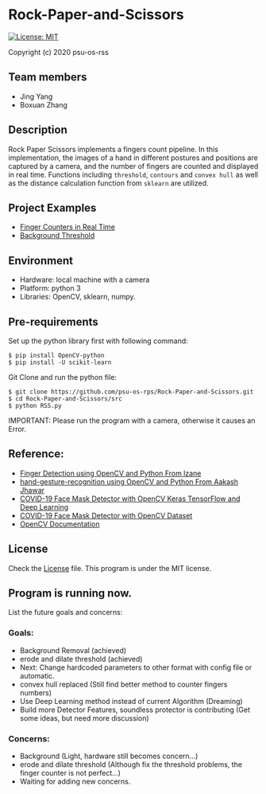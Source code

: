 # Rock-Paper-and-Scissors
[![License: MIT](https://img.shields.io/badge/License-MIT-yellow.svg)](https://github.com/psu-os-rps/Rock-Paper-and-Scissors/blob/master/LICENSE)

Copyright (c) 2020 psu-os-rss

## Team members

- Jing Yang
- Boxuan Zhang


## Description

Rock Paper Scissors implements a fingers count pipeline. In this implementation, the images of a hand in different postures and positions are captured by a camera, and the number of fingers are counted and displayed in real time. Functions including `threshold`, `contours` and `convex hull` as well as the distance calculation function from `sklearn` are utilized.


## Project Examples

- [Finger Counters in Real Time](https://github.com/psu-os-rps/Rock-Paper-and-Scissors/blob/master/example/Finger%20Count_result.mp4)
- [Background Threshold](https://github.com/psu-os-rps/Rock-Paper-and-Scissors/blob/master/example/Thresholded_result.mp4)


## Environment

- Hardware: local machine with a camera
- Platform: python 3
- Libraries: OpenCV, sklearn, numpy.


## Pre-requirements

Set up the python library first with following command:
```shell
$ pip install OpenCV-python
$ pip install -U scikit-learn
```

Git Clone and run the python file:
```shell
$ git clone https://github.com/psu-os-rps/Rock-Paper-and-Scissors.git
$ cd Rock-Paper-and-Scissors/src
$ python RSS.py
```

IMPORTANT: Please run the program with a camera, otherwise it causes an Error.


## Reference:

- [Finger Detection using OpenCV and Python From lzane](https://github.com/lzane/Fingers-Detection-using-OpenCV-and-Python)
- [hand-gesture-recognition using OpenCV and Python From Aakash Jhawar](https://github.com/aakashjhawar/hand-gesture-recognition)
- [COVID-19 Face Mask Detector with OpenCV Keras TensorFlow and Deep Learning](https://www.pyimagesearch.com/2020/05/04/covid-19-face-mask-detector-with-opencv-keras-tensorflow-and-deep-learning/)
- [COVID-19 Face Mask Detector with OpenCV Dataset](https://github.com/prajnasb/observations/tree/master/experiements/data)
- [OpenCV Documentation](https://opencv-python-tutroals.readthedocs.io/en/latest/py_tutorials/py_tutorials.html)


## License

Check the [License](https://github.com/psu-os-rps/Rock-Paper-and-Scissors/blob/master/LICENSE) file. This program is under the MIT license.


## Program is running now.

List the future goals and concerns:

### Goals:
- Background Removal (achieved)
- erode and dilate threshold (achieved)
- Next: Change hardcoded parameters to other format with config file or automatic.
- convex hull replaced (Still find better method to counter fingers numbers)
- Use Deep Learning method instead of current Algorithm (Dreaming)
- Build more Detector Features, soundless protector is contributing (Get some ideas, but need more discussion)

### Concerns:
- Background (Light, hardware still becomes concern...)
- erode and dilate threshold (Although fix the threshold problems, the finger counter is not perfect...)
- Waiting for adding new concerns.